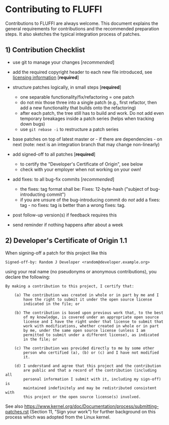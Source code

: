 <!---
Copyright 2017-2020 Siemens AG

Permission is hereby granted, free of charge, to any person obtaining a
copy of this software and associated documentation files (the
"Software"), to deal in the Software without restriction, including without
limitation the rights to use, copy, modify, merge, publish, distribute,
sublicense, and/or sell copies of the Software, and to permit persons to whom the
Software is furnished to do so, subject to the following conditions:

The above copyright notice and this permission notice shall be
included in all copies or substantial portions of the Software.

THE SOFTWARE IS PROVIDED "AS IS", WITHOUT WARRANTY OF ANY KIND, EXPRESS
OR IMPLIED, INCLUDING BUT NOT LIMITED TO THE WARRANTIES OF
MERCHANTABILITY, FITNESS FOR A PARTICULAR PURPOSE AND NONINFRINGEMENT. IN NO EVENT
SHALL THE AUTHORS OR COPYRIGHT HOLDERS BE LIABLE FOR ANY CLAIM, DAMAGES OR
OTHER LIABILITY, WHETHER IN AN ACTION OF CONTRACT, TORT OR OTHERWISE,
ARISING FROM, OUT OF OR IN CONNECTION WITH THE SOFTWARE OR THE USE OR OTHER
DEALINGS IN THE SOFTWARE.

Author(s): Abian Blome, Junes Najah, Thomas Riedmaier
-->

# Contributing to FLUFFI
Contributions to FLUFFI are always welcome. This document explains the general requirements for contributions and the recommended preparation steps. 
It also sketches the typical integration process of patches.

## 1) Contribution Checklist


- use git to manage your changes [*recommended*]

- add the required copyright header to each new file introduced, see
  [licensing information](./LICENSE.md) [**required**]

- structure patches logically, in small steps [**required**]
    - one separable functionality/fix/refactoring = one patch
    - do not mix those three into a single patch (e.g., first refactor, then add a new functionality that builds onto the refactoring)
    - after each patch, the tree still has to build and work. Do not add
      even temporary breakages inside a patch series (helps when tracking down bugs)
    - use `git rebase -i` to restructure a patch series

- base patches on top of latest master or - if there are dependencies - on next
  (note: next is an integration branch that may change non-linearly)

- add signed-off to all patches [**required**]
    - to certify the "Developer's Certificate of Origin", see below
    - check with your employer when not working on your own!

- add fixes: to all bug-fix commits [*recommended*]
    - the fixes: tag format shall be:
        Fixes: 12-byte-hash ("subject of bug-introducting commit")
    - if you are unsure of the bug-introducing commit do *not* add a
      fixes: tag - no fixes: tag is better than a wrong fixes: tag.

- post follow-up version(s) if feedback requires this

- send reminder if nothing happens after about a week

## 2) Developer's Certificate of Origin 1.1

When signing-off a patch for this project like this

    Signed-off-by: Random J Developer <random@developer.example.org>

using your real name (no pseudonyms or anonymous contributions), you declare the
following:

    By making a contribution to this project, I certify that:

        (a) The contribution was created in whole or in part by me and I
            have the right to submit it under the open source license
            indicated in the file; or

        (b) The contribution is based upon previous work that, to the best
            of my knowledge, is covered under an appropriate open source
            license and I have the right under that license to submit that
            work with modifications, whether created in whole or in part
            by me, under the same open source license (unless I am
            permitted to submit under a different license), as indicated
            in the file; or

        (c) The contribution was provided directly to me by some other
            person who certified (a), (b) or (c) and I have not modified
            it.

        (d) I understand and agree that this project and the contribution
            are public and that a record of the contribution (including all
            personal information I submit with it, including my sign-off) is
            maintained indefinitely and may be redistributed consistent with
            this project or the open source license(s) involved.

See also https://www.kernel.org/doc/Documentation/process/submitting-patches.rst
(Section 11, "Sign your work") for further background on this process which was
adopted from the Linux kernel.

